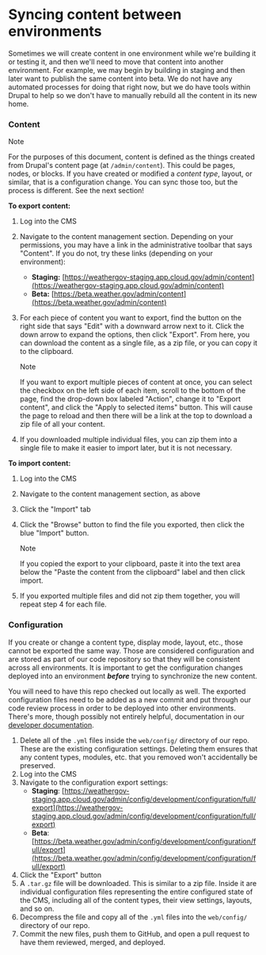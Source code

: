 # Syncing content between environments

Sometimes we will create content in one environment while we're building it or
testing it, and then we'll need to move that content into another environment.
For example, we may begin by building in staging and then later want to publish
the same content into beta. We do not have any automated processes for doing
that right now, but we do have tools within Drupal to help so we don't have to
manually rebuild all the content in its new home.

### Content

> [!NOTE]  
> For the purposes of this document, content is defined as the things created
> from Drupal's content page (at `/admin/content`). This could be pages, nodes,
> or blocks. If you have created or modified a _content type_, layout, or
> similar, that is a configuration change. You can sync those too, but the
> process is different. See the next section!

**To export content:**

1. Log into the CMS
2. Navigate to the content management section. Depending on your permissions,
   you may have a link in the administrative toolbar that says "Content". If you
   do not, try these links (depending on your environment):
   - **Staging:** [https://weathergov-staging.app.cloud.gov/admin/content](https://weathergov-staging.app.cloud.gov/admin/content)
   - **Beta:** [https://beta.weather.gov/admin/content](https://beta.weather.gov/admin/content)
3. For each piece of content you want to export, find the button on the right
   side that says "Edit" with a downward arrow next to it. Click the down arrow
   to expand the options, then click "Export". From here, you can download the
   content as a single file, as a zip file, or you can copy it to the clipboard.

   > [!NOTE]  
   > If you want to export multiple pieces of content at once, you can select
   > the checkbox on the left side of each item, scroll to the bottom of the
   > page, find the drop-down box labeled "Action", change it to "Export
   > content", and click the "Apply to selected items" button. This will cause
   > the page to reload and then there will be a link at the top to download a
   > zip file of all your content.

4. If you downloaded multiple individual files, you can zip them into a single
   file to make it easier to import later, but it is not necessary.

**To import content:**

1. Log into the CMS
2. Navigate to the content management section, as above
3. Click the "Import" tab
4. Click the "Browse" button to find the file you exported, then click the blue
   "Import" button.

   > [!NOTE]  
   > If you copied the export to your clipboard, paste it into the text area
   > below the "Paste the content from the clipboard" label and then click
   > import.

5. If you exported multiple files and did not zip them together, you will repeat
   step 4 for each file.

### Configuration

If you create or change a content type, display mode, layout, etc., those cannot
be exported the same way. Those are considered configuration and are stored as
part of our code repository so that they will be consistent across all
environments. It is important to get the configuration changes deployed into an
environment **_before_** trying to synchronize the new content.

You will need to have this repo checked out locally as well. The exported
configuration files need to be added as a new commit and put through our code
review process in order to be deployed into other environments. There's more,
though possibly not entirely helpful, documentation in our [developer
documentation](index.md).

1. Delete all of the `.yml` files inside the `web/config/` directory of our
   repo. These are the existing configuration settings. Deleting them ensures
   that any content types, modules, etc. that you removed won't accidentally be
   preserved.
2. Log into the CMS
3. Navigate to the configuration export settings:
   - **Staging**: [https://weathergov-staging.app.cloud.gov/admin/config/development/configuration/full/export](https://weathergov-staging.app.cloud.gov/admin/config/development/configuration/full/export)
   - **Beta**: [https://beta.weather.gov/admin/config/development/configuration/full/export](https://beta.weather.gov/admin/config/development/configuration/full/export)
4. Click the "Export" button
5. A `.tar.gz` file will be downloaded. This is similar to a zip file. Inside it
   are individual configuration files representing the entire configured state
   of the CMS, including all of the content types, their view settings, layouts,
   and so on.
6. Decompress the file and copy all of the `.yml` files into the `web/config/`
   directory of our repo.
7. Commit the new files, push them to GitHub, and open a pull request to have
   them reviewed, merged, and deployed.

